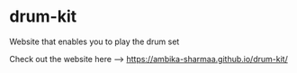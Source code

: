 # drum-kit
Website that enables you to play the drum set
 
 
 Check out the website here --> https://ambika-sharmaa.github.io/drum-kit/
